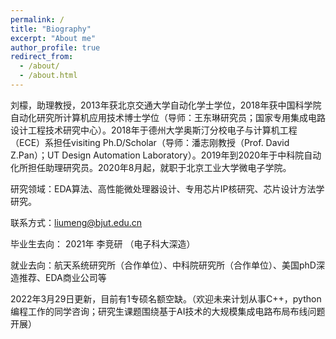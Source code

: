 ```yaml
---
permalink: /
title: "Biography"
excerpt: "About me"
author_profile: true
redirect_from: 
  - /about/
  - /about.html
---
```




刘檬，助理教授，2013年获北京交通大学自动化学士学位，2018年获中国科学院自动化研究所计算机应用技术博士学位（导师：王东琳研究员；国家专用集成电路设计工程技术研究中心）。2018年于德州大学奥斯汀分校电子与计算机工程（ECE）系担任visiting Ph.D/Scholar（导师：潘志刚教授（Prof. David Z.Pan）；UT Design Automation Laboratory）。2019年到2020年于中科院自动化所担任助理研究员。2020年8月起，就职于北京工业大学微电子学院。

研究领域：EDA算法、高性能微处理器设计、专用芯片IP核研究、芯片设计方法学研究。

联系方式：liumeng@bjut.edu.cn 

毕业生去向：
2021年  李竞研  （电子科大深造）

就业去向：航天系统研究所（合作单位）、中科院研究所（合作单位）、美国phD深造推荐、EDA商业公司等

2022年3月29日更新，目前有1专硕名额空缺。（欢迎未来计划从事C++，python编程工作的同学咨询；研究生课题围绕基于AI技术的大规模集成电路布局布线问题开展）



